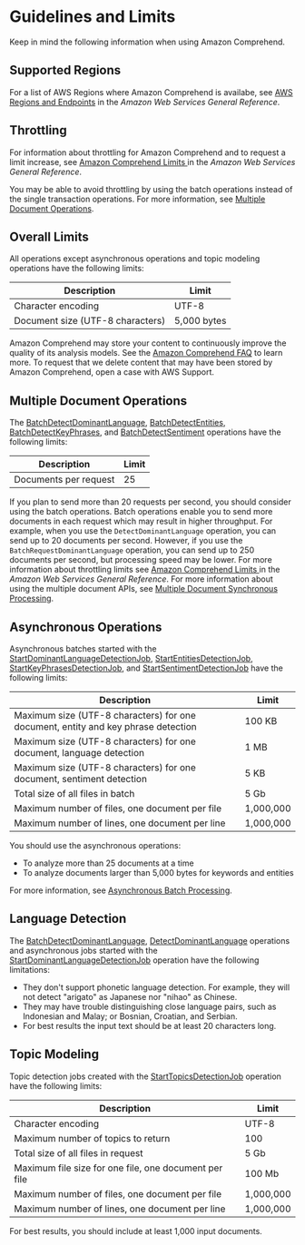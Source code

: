 # Guidelines and Limits<a name="guidelines-and-limits"></a>

Keep in mind the following information when using Amazon Comprehend\.

## Supported Regions<a name="limits-regions"></a>

For a list of AWS Regions where Amazon Comprehend is availabe, see [AWS Regions and Endpoints](https://docs.aws.amazon.com/general/latest/gr/rande.html#comprehend_region) in the *Amazon Web Services General Reference*\.

## Throttling<a name="limits-throttling"></a>

For information about throttling for Amazon Comprehend and to request a limit increase, see [ Amazon Comprehend Limits ](https://docs.aws.amazon.com/general/latest/gr/aws_service_limits.html#limits_amazon_comprehend) in the *Amazon Web Services General Reference*\. 

You may be able to avoid throttling by using the batch operations instead of the single transaction operations\. For more information, see [Multiple Document Operations](#limits-batch)\.

## Overall Limits<a name="limits-all"></a>

All operations except asynchronous operations and topic modeling operations have the following limits:


| Description | Limit | 
| --- | --- | 
| Character encoding | UTF\-8 | 
| Document size \(UTF\-8 characters\) | 5,000 bytes | 

Amazon Comprehend may store your content to continuously improve the quality of its analysis models\. See the [Amazon Comprehend FAQ](https://aws.amazon.com/comprehend/faqs/) to learn more\. To request that we delete content that may have been stored by Amazon Comprehend, open a case with AWS Support\.

## Multiple Document Operations<a name="limits-batch"></a>

The [BatchDetectDominantLanguage](API_BatchDetectDominantLanguage.md), [BatchDetectEntities](API_BatchDetectEntities.md), [BatchDetectKeyPhrases](API_BatchDetectKeyPhrases.md), and [BatchDetectSentiment](API_BatchDetectSentiment.md) operations have the following limits:


| Description | Limit | 
| --- | --- | 
| Documents per request | 25 | 

If you plan to send more than 20 requests per second, you should consider using the batch operations\. Batch operations enable you to send more documents in each request which may result in higher throughput\. For example, when you use the `DetectDominantLanguage` operation, you can send up to 20 documents per second\. However, if you use the `BatchRequestDominantLanguage` operation, you can send up to 250 documents per second, but processing speed may be lower\. For more information about throttling limits see [ Amazon Comprehend Limits ](https://docs.aws.amazon.com/general/latest/gr/aws_service_limits.html#limits_amazon_comprehend) in the *Amazon Web Services General Reference*\. For more information about using the multiple document APIs, see [Multiple Document Synchronous Processing](how-batch.md)\.

## Asynchronous Operations<a name="limits-asynchronous"></a>

Asynchronous batches started with the [StartDominantLanguageDetectionJob](API_StartDominantLanguageDetectionJob.md), [StartEntitiesDetectionJob](API_StartEntitiesDetectionJob.md), [StartKeyPhrasesDetectionJob](API_StartKeyPhrasesDetectionJob.md), and [StartSentimentDetectionJob](API_StartSentimentDetectionJob.md) have the following limits:


| Description | Limit | 
| --- | --- | 
| Maximum size \(UTF\-8 characters\) for one document, entity and key phrase detection | 100 KB | 
| Maximum size \(UTF\-8 characters\) for one document, language detection | 1 MB | 
| Maximum size \(UTF\-8 characters\) for one document, sentiment detection | 5 KB | 
| Total size of all files in batch | 5 Gb | 
| Maximum number of files, one document per file | 1,000,000 | 
| Maximum number of lines, one document per line | 1,000,000 | 

You should use the asynchronous operations:
+ To analyze more than 25 documents at a time
+ To analyze documents larger than 5,000 bytes for keywords and entities

For more information, see [Asynchronous Batch Processing](how-async.md)\.

## Language Detection<a name="limits-language-detection"></a>

The [BatchDetectDominantLanguage](API_BatchDetectDominantLanguage.md), [DetectDominantLanguage](API_DetectDominantLanguage.md) operations and asynchronous jobs started with the [StartDominantLanguageDetectionJob](API_StartDominantLanguageDetectionJob.md) operation have the following limitations:
+ They don't support phonetic language detection\. For example, they will not detect "arigato" as Japanese nor "nihao" as Chinese\.
+ They may have trouble distinguishing close language pairs, such as Indonesian and Malay; or Bosnian, Croatian, and Serbian\.
+ For best results the input text should be at least 20 characters long\.

## Topic Modeling<a name="limits-topic-modeling"></a>

Topic detection jobs created with the [StartTopicsDetectionJob](API_StartTopicsDetectionJob.md) operation have the following limits:


| Description | Limit | 
| --- | --- | 
| Character encoding | UTF\-8 | 
| Maximum number of topics to return | 100 | 
| Total size of all files in request | 5 Gb | 
| Maximum file size for one file, one document per file | 100 Mb | 
| Maximum number of files, one document per file | 1,000,000 | 
| Maximum number of lines, one document per line | 1,000,000 | 

For best results, you should include at least 1,000 input documents\.